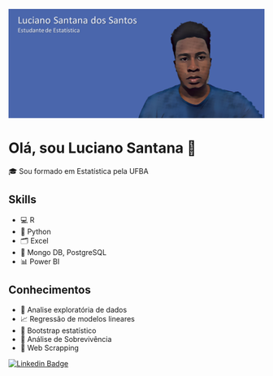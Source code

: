 ![GitHub Logo](santos-luciano1.png)
# Olá, sou Luciano Santana 👋

🎓 Sou formado em Estatística pela UFBA

## Skills
- 💻 R
- 🐍 Python
- 🗂️ Excel
- 💾 Mongo DB, PostgreSQL
- 📊 Power BI

## Conhecimentos
- 🧮 Analise exploratória de dados
- 📈 Regressão de modelos lineares
- 📑 Bootstrap estatístico
- 🧬 Análise de Sobrevivência
- 📶 Web Scrapping

[![Linkedin Badge](https://img.shields.io/badge/-Luciano_Santana_dos_Santos-0099CC?style=flat&logo=Linkedin&logoColor=white&link=https://www.linkedin.com/in/lucian-sant)](https://www.linkedin.com/in/luciano-sant)


